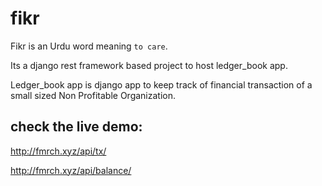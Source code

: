 # fikr

Fikr is an Urdu word meaning `to care`. 

Its a django rest framework based project to host ledger_book app.

Ledger_book app is django app to keep track of financial transaction of a small sized Non Profitable Organization.

## check the live demo:
http://fmrch.xyz/api/tx/

http://fmrch.xyz/api/balance/


